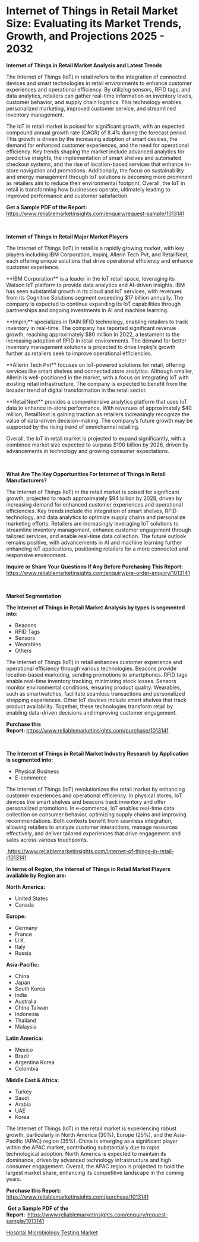 <p><h1>Internet of Things in Retail Market Size: Evaluating its Market Trends, Growth, and Projections 2025 - 2032</h1></p><p><strong>Internet of Things in Retail Market Analysis and Latest Trends</strong></p>
<p><p>The Internet of Things (IoT) in retail refers to the integration of connected devices and smart technologies in retail environments to enhance customer experiences and operational efficiency. By utilizing sensors, RFID tags, and data analytics, retailers can gather real-time information on inventory levels, customer behavior, and supply chain logistics. This technology enables personalized marketing, improved customer service, and streamlined inventory management.</p><p>The IoT in retail market is poised for significant growth, with an expected compound annual growth rate (CAGR) of 8.4% during the forecast period. This growth is driven by the increasing adoption of smart devices, the demand for enhanced customer experiences, and the need for operational efficiency. Key trends shaping the market include advanced analytics for predictive insights, the implementation of smart shelves and automated checkout systems, and the rise of location-based services that enhance in-store navigation and promotions. Additionally, the focus on sustainability and energy management through IoT solutions is becoming more prominent as retailers aim to reduce their environmental footprint. Overall, the IoT in retail is transforming how businesses operate, ultimately leading to improved performance and customer satisfaction.</p></p>
<p><strong>Get a Sample PDF of the Report:&nbsp;</strong> <a href="https://www.reliablemarketinsights.com/enquiry/request-sample/1013141?utm_campaign=2639&utm_medium=2&utm_source=Github&utm_content=ia&utm_term=06032025&utm_id=internet-of-things-in-retail">https://www.reliablemarketinsights.com/enquiry/request-sample/1013141</a></p>
<p>&nbsp;</p>
<p><strong>Internet of Things in Retail Major Market Players</strong></p>
<p><p>The Internet of Things (IoT) in retail is a rapidly growing market, with key players including IBM Corporation, Impinj, Allerin Tech Pvt, and RetailNext, each offering unique solutions that drive operational efficiency and enhance customer experience.</p><p>**IBM Corporation** is a leader in the IoT retail space, leveraging its Watson IoT platform to provide data analytics and AI-driven insights. IBM has seen substantial growth in its cloud and IoT services, with revenues from its Cognitive Solutions segment exceeding $17 billion annually. The company is expected to continue expanding its IoT capabilities through partnerships and ongoing investments in AI and machine learning.</p><p>**Impinj** specializes in RAIN RFID technology, enabling retailers to track inventory in real-time. The company has reported significant revenue growth, reaching approximately $80 million in 2022, a testament to the increasing adoption of RFID in retail environments. The demand for better inventory management solutions is projected to drive Impinj's growth further as retailers seek to improve operational efficiencies.</p><p>**Allerin Tech Pvt** focuses on IoT-powered solutions for retail, offering services like smart shelves and connected store analytics. Although smaller, Allerin is well-positioned in the market, with a focus on integrating IoT with existing retail infrastructure. The company is expected to benefit from the broader trend of digital transformation in the retail sector.</p><p>**RetailNext** provides a comprehensive analytics platform that uses IoT data to enhance in-store performance. With revenues of approximately $40 million, RetailNext is gaining traction as retailers increasingly recognize the value of data-driven decision-making. The company’s future growth may be supported by the rising trend of omnichannel retailing.</p><p>Overall, the IoT in retail market is projected to expand significantly, with a combined market size expected to surpass $100 billion by 2026, driven by advancements in technology and growing consumer expectations.</p></p>
<p>&nbsp;</p>
<p><strong>What Are The Key Opportunities For Internet of Things in Retail Manufacturers?</strong></p>
<p><p>The Internet of Things (IoT) in the retail market is poised for significant growth, projected to reach approximately $94 billion by 2028, driven by increasing demand for enhanced customer experiences and operational efficiencies. Key trends include the integration of smart shelves, RFID technology, and data analytics to optimize supply chains and personalize marketing efforts. Retailers are increasingly leveraging IoT solutions to streamline inventory management, enhance customer engagement through tailored services, and enable real-time data collection. The future outlook remains positive, with advancements in AI and machine learning further enhancing IoT applications, positioning retailers for a more connected and responsive environment.</p></p>
<p><strong>Inquire or Share Your Questions If Any Before Purchasing This Report:</strong> <a href="https://www.reliablemarketinsights.com/enquiry/pre-order-enquiry/1013141?utm_campaign=2639&utm_medium=2&utm_source=Github&utm_content=ia&utm_term=06032025&utm_id=internet-of-things-in-retail">https://www.reliablemarketinsights.com/enquiry/pre-order-enquiry/1013141</a></p>
<p>&nbsp;</p>
<p><strong>Market Segmentation</strong></p>
<p><strong>The Internet of Things in Retail Market Analysis by types is segmented into:</strong></p>
<p><ul><li>Beacons</li><li>RFID Tags</li><li>Sensors</li><li>Wearables</li><li>Others</li></ul></p>
<p><p>The Internet of Things (IoT) in retail enhances customer experience and operational efficiency through various technologies. Beacons provide location-based marketing, sending promotions to smartphones. RFID tags enable real-time inventory tracking, minimizing stock losses. Sensors monitor environmental conditions, ensuring product quality. Wearables, such as smartwatches, facilitate seamless transactions and personalized shopping experiences. Other IoT devices include smart shelves that track product availability. Together, these technologies transform retail by enabling data-driven decisions and improving customer engagement.</p></p>
<p><strong>Purchase this Report:&nbsp;</strong><a href="https://www.reliablemarketinsights.com/purchase/1013141?utm_campaign=2639&utm_medium=2&utm_source=Github&utm_content=ia&utm_term=06032025&utm_id=internet-of-things-in-retail">https://www.reliablemarketinsights.com/purchase/1013141</a></p>
<p>&nbsp;</p>
<p><strong>The Internet of Things in Retail Market Industry Research by Application is segmented into:</strong></p>
<p><ul><li>Physical Business</li><li>E-commerce</li></ul></p>
<p><p>The Internet of Things (IoT) revolutionizes the retail market by enhancing customer experiences and operational efficiency. In physical stores, IoT devices like smart shelves and beacons track inventory and offer personalized promotions. In e-commerce, IoT enables real-time data collection on consumer behavior, optimizing supply chains and improving recommendations. Both contexts benefit from seamless integration, allowing retailers to analyze customer interactions, manage resources effectively, and deliver tailored experiences that drive engagement and sales across various touchpoints.</p></p>
<p><a href="https://www.reliablemarketinsights.com/internet-of-things-in-retail-r1013141?utm_campaign=2639&utm_medium=2&utm_source=Github&utm_content=ia&utm_term=06032025&utm_id=internet-of-things-in-retail">&nbsp;https://www.reliablemarketinsights.com/internet-of-things-in-retail-r1013141</a></p>
<p><strong>In terms of Region, the Internet of Things in Retail Market Players available by Region are:</strong></p>
<p>
    <p> <strong> North America: </strong>
        <ul>
            <li>United States</li>
            <li>Canada</li>
        </ul>
        </p> 
    <p> <strong> Europe: </strong>
        <ul>
            <li>Germany</li>
            <li>France</li>
            <li>U.K.</li>
            <li>Italy</li>
            <li>Russia</li>
        </ul>
        </p> 
    <p> <strong> Asia-Pacific: </strong>
        <ul>
            <li>China</li>
            <li>Japan</li>
            <li>South Korea</li>
            <li>India</li>
            <li>Australia</li>
            <li>China Taiwan</li>
            <li>Indonesia</li>
            <li>Thailand</li>
            <li>Malaysia</li>
        </ul>
        </p> 
    <p> <strong> Latin America: </strong>
        <ul>
            <li>Mexico</li>
            <li>Brazil</li>
            <li>Argentina Korea</li>
            <li>Colombia</li>
        </ul>
        </p> 
    <p> <strong> Middle East & Africa: </strong>
        <ul>
            <li>Turkey</li>
            <li>Saudi</li>
            <li>Arabia</li>
            <li>UAE</li>
            <li>Korea</li>
        </ul>
    </p>
    </p>
<p><p>The Internet of Things (IoT) in the retail market is experiencing robust growth, particularly in North America (30%), Europe (25%), and the Asia-Pacific (APAC) region (35%). China is emerging as a significant player within the APAC market, contributing substantially due to rapid technological adoption. North America is expected to maintain its dominance, driven by advanced technology infrastructure and high consumer engagement. Overall, the APAC region is projected to hold the largest market share, enhancing its competitive landscape in the coming years.</p></p>
<p><strong>Purchase this Report: </strong><a href="https://www.reliablemarketinsights.com/purchase/1013141?utm_campaign=2639&utm_medium=2&utm_source=Github&utm_content=ia&utm_term=06032025&utm_id=internet-of-things-in-retail">https://www.reliablemarketinsights.com/purchase/1013141</a></p>
<p>&nbsp;<strong>Get a Sample PDF of the Report:&nbsp;&nbsp;</strong><a href="https://www.reliablemarketinsights.com/enquiry/request-sample/1013141?utm_campaign=2639&utm_medium=2&utm_source=Github&utm_content=ia&utm_term=06032025&utm_id=internet-of-things-in-retail">https://www.reliablemarketinsights.com/enquiry/request-sample/1013141</a></p>
<p><strong></strong></p>
<p><p><a href="https://github.com/akaalahk/Market-Research-Report-List-1/blob/main/hospital-microbiology-testing-market.md?utm_campaign=2639&utm_medium=2&utm_source=Github&utm_content=ia&utm_term=06032025&utm_id=internet-of-things-in-retail">Hospital Microbiology Testing Market</a></p></p>